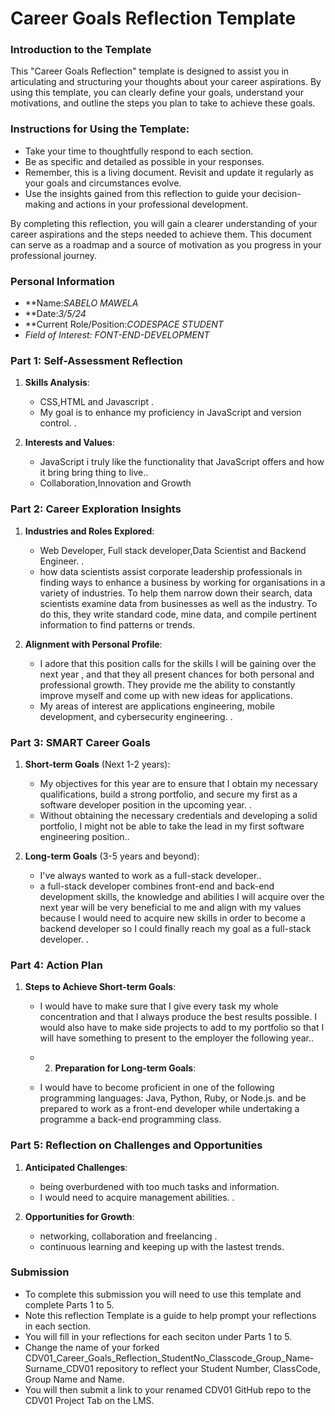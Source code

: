 
# Career Goals Reflection Template

### Introduction to the Template

This "Career Goals Reflection" template is designed to assist you in articulating and structuring your thoughts about your career aspirations. By using this template, you can clearly define your goals, understand your motivations, and outline the steps you plan to take to achieve these goals.

### Instructions for Using the Template:

- Take your time to thoughtfully respond to each section.
- Be as specific and detailed as possible in your responses.
- Remember, this is a living document. Revisit and update it regularly as your goals and circumstances evolve.
- Use the insights gained from this reflection to guide your decision-making and actions in your professional development.

By completing this reflection, you will gain a clearer understanding of your career aspirations and the steps needed to achieve them. This document can serve as a roadmap and a source of motivation as you progress in your professional journey.

### Personal Information

- **Name:*SABELO MAWELA*
- **Date:*3/5/24*
- **Current Role/Position:*CODESPACE STUDENT*
- **Field of Interest:* FONT-END-DEVELOPMENT*

### Part 1: Self-Assessment Reflection

1. **Skills Analysis**:
    
    - CSS,HTML and Javascript .
    - My goal is to enhance my proficiency in JavaScript and version control. .
2. **Interests and Values**:
    
    - JavaScript i truly like the functionality that JavaScript offers and how it bring bring thing to live..
    - Collaboration,Innovation and Growth

### Part 2: Career Exploration Insights

1. **Industries and Roles Explored**:
    

    - Web Developer, Full stack developer,Data Scientist and Backend Engineer. .
    - how data scientists assist corporate leadership professionals in finding ways to enhance a business by working for organisations in a variety of industries. To help them narrow down their search, data 
      scientists examine data from businesses as well as the industry. To do this, they write standard code, mine data, and compile pertinent information to find patterns or trends.
       
2. **Alignment with Personal Profile**:
    
    - I adore that this position calls for the skills I will be gaining over the next year , and that they all present chances for both personal and professional growth. They provide me the ability to constantly 
      improve myself and  come up with new ideas for applications.
    - My areas of interest are applications engineering, mobile development, and cybersecurity engineering. .

### Part 3: SMART Career Goals

1. **Short-term Goals** (Next 1-2 years):
    
    - My objectives for this year are to ensure that I obtain my necessary qualifications, build a strong portfolio, and secure my first as a software developer position in the upcoming year. .
    - Without obtaining the necessary credentials and developing a solid portfolio, I might not be able to take the lead in my first software engineering position..
2. **Long-term Goals** (3-5 years and beyond):
    
    - I've always wanted to work as a full-stack developer..
    - a full-stack developer combines front-end and back-end development skills, the knowledge and abilities I will acquire over the next year will be very beneficial to me and align with my values because I 
      would need to acquire new skills in order to become a backend developer  so I could finally reach my goal as a full-stack developer. .

### Part 4: Action Plan

1. **Steps to Achieve Short-term Goals**:
    
      - I would have to make sure that I give every task my whole concentration and that I always produce the best results possible. I would also have to make side projects to add to my portfolio so that I will 
        have something to present to the employer the following year..
    - 2. **Preparation for Long-term Goals**:
    
    - I would have to become proficient in one of the following programming languages: Java, Python, Ruby, or Node.js. and be prepared to work as a front-end developer while undertaking a programme a back-end 
      programming class.
    
### Part 5: Reflection on Challenges and Opportunities

1. **Anticipated Challenges**:
    
    - being overburdened with too much tasks and information.
    - I would need to acquire management abilities. .
2. **Opportunities for Growth**:
    
    - networking, collaboration and freelancing  .
    - continuous learning and keeping up with the lastest trends.

### Submission

- To complete this submission you will need to use this template and complete Parts 1 to 5.
- Note this reflection Template is a guide to help prompt your reflections in each section.
- You will fill in your reflections for each seciton under Parts 1 to 5.
- Change the name of your forked CDV01_Career_Goals_Reflection_StudentNo_Classcode_Group_Name-Surname_CDV01 repository to reflect your Student Number, ClassCode, Group Name and Name.
- You will then submit a link to your renamed CDV01 GitHub repo to the CDV01 Project Tab on the LMS.
